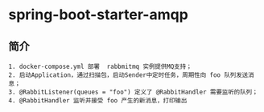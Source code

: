 # spring-boot-starter-amqp
## 简介
```text
1. docker-compose.yml 部署  rabbmitmq 实例提供MQ支持；
2. 启动Application，通过扫描包，启动Sender中定时任务，周期性向 foo 队列发送消息；
3. @RabbitListener(queues = "foo") 定义了 @RabbitHandler 需要监听的队列；
4. @RabbitHandler 监听并接受 foo 产生的新消息，打印输出
``` 

